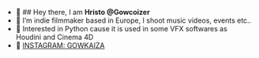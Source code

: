 - 👋 ## Hey there, I am **Hristo @Gowcoizer**
- 👀 I’m indie filmmaker based in Europe, I shoot music videos, events etc..
- 🌱 Interested in Python cause it is used in some VFX softwares as Houdini and Cinema 4D
- 💞️ [INSTAGRAM: GOWKAIZA](https://www.instagram.com/gowkaiza/)

<!---
gowcoizer/gowcoizer is a ✨ special ✨ repository because its `README.md` (this file) appears on your GitHub profile.
You can click the Preview link to take a look at your changes.
--->
